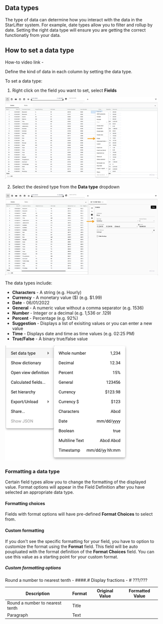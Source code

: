 ## Data types
The type of data can determine how you interact with the data in the StarLifter system. For example, date types allow you to filter and rollup by date. Setting the right data type will ensure you are getting the correct functionatly from your data.

## How to set a data type
How-to video link - 

Define the kind of data in each column by setting the data type.  

To set a data type:
1.  Right click on the field you want to set, select **Fields**

<img src="../assets/data_01.jpg"  style="width:800px" class="border"></img>

2.  Select the desired type from the **Data type** dropdown

<img src="../assets/data_02.jpg"  style="width:800px" class="border"></img> 

The data types include:
* **Characters** - A string (e.g. Hourly)
* **Currency** - A monetary value ($) (e.g. $1.99)
* **Date** - 06/01/2022
* **General** - A numeric value without a comma separator (e.g. 1536)
* **Number** - Integer or a decimal (e.g. 1,536 or .129)
* **Percent** - Percentage (e.g. 92%)
* **Suggestion** - Displays a list of exisiting values or you can enter a new value
* **Time** - Displays date and time as time values (e.g. 02:25 PM)
* **True/False** - A binary true/false value

<img src="../assets/datatype.png"  style="width:403px" class="border"></img> 

### Formatting a data type
Certain field types allow you to change the formatting of the displayed value. Format options will appear in the Field Definition after you have selected an appropriate data type.

#### Formatting choices
Fields with format options will have pre-defined **Format Choices** to select from. 

#### Custom formatting
If you don't see the specific formatting for your field, you have to option to customize the format using the **Format** field. This field will be auto poupluated with the format definition of the **Format Choices** field. You can use this value as a starting point for your custom format.

##### Custom formatting options
Round a number to nearest tenth - ####.#
Display fractions - # ???/???

| Description | Format      | Original Value | Formatted Value|
| ----------- | ----------- | ----------- | ----------- |
| Round a number to nearest tenth      | Title       |
| Paragraph   | Text        |

  
